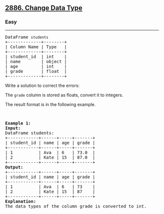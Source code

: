 <h2><a href="https://leetcode.com/problems/change-data-type/">2886. Change Data Type</a></h2><h3>Easy</h3><hr><div><pre>DataFrame <code>students</code>
+-------------+--------+
| Column Name | Type   |
+-------------+--------+
| student_id  | int    |
| name        | object |
| age         | int    |
| grade       | float  |
+-------------+--------+
</pre>

<p>Write a solution to correct the errors:</p>

<p>The <code>grade</code> column is stored as floats,&nbsp;convert it to integers.</p>

<p>The result format is in the following example.</p>

<p>&nbsp;</p>
<pre><strong class="example">Example 1:</strong>
<strong>Input:
</strong>DataFrame students:
+------------+------+-----+-------+
| student_id | name | age | grade |
+------------+------+-----+-------+
| 1          | Ava  | 6   | 73.0  |
| 2          | Kate | 15  | 87.0  |
+------------+------+-----+-------+
<strong>Output:
</strong>+------------+------+-----+-------+
| student_id | name | age | grade |
+------------+------+-----+-------+
| 1          | Ava  | 6   | 73    |
| 2          | Kate | 15  | 87    |
+------------+------+-----+-------+
<strong>Explanation:</strong> 
The data types of the column grade is converted to int.</pre>
</div>